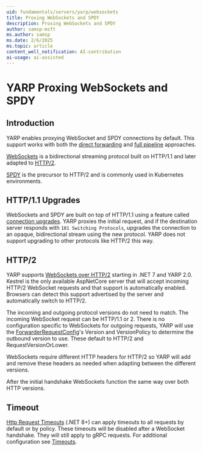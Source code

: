 ```yaml
---
uid: fundamentals/servers/yarp/websockets
title: Proxing WebSockets and SPDY
description: Proxing WebSockets and SPDY
author: samsp-msft
ms.author: samsp
ms.date: 2/6/2025
ms.topic: article
content_well_notification: AI-contribution
ai-usage: ai-assisted
---
```


# YARP Proxing WebSockets and SPDY

## Introduction

YARP enables proxying WebSocket and SPDY connections by default. This support works with both the [direct forwarding](xref:fundamentals/servers/yarp/direct-forwarding) and [full pipeline](xref:fundamentals/servers/yarp/getting-started) approaches.

[WebSockets](https://www.rfc-editor.org/rfc/rfc6455.html) is a bidirectional streaming protocol built on HTTP/1.1 and later adapted to [HTTP/2](https://datatracker.ietf.org/doc/html/rfc8441).

[SPDY](https://www.chromium.org/spdy/spdy-protocol/) is the precursor to HTTP/2 and is commonly used in Kubernetes environments.

## HTTP/1.1 Upgrades

WebSockets and SPDY are built on top of HTTP/1.1 using a feature called [connection upgrades](https://datatracker.ietf.org/doc/html/rfc7230#section-6.7). YARP proxies the initial request, and if the destination server responds with `101 Switching Protocols`, upgrades the connection to an opaque, bidirectional stream using the new protocol. YARP does not support upgrading to other protocols like HTTP/2 this way.

## HTTP/2

YARP supports [WebSockets over HTTP/2](https://datatracker.ietf.org/doc/html/rfc8441) starting in .NET 7 and YARP 2.0. Kestrel is the only available AspNetCore server that will accept incoming HTTP/2 WebSocket requests and that support is automatically enabled. Browsers can detect this support advertised by the server and automatically switch to HTTP/2.

The incoming and outgoing protocol versions do not need to match. The incoming WebSocket request can be HTTP/1.1 or 2. There is no configuration specific to WebSockets for outgoing requests, YARP will use the [ForwarderRequestConfig](xref:Yarp.ReverseProxy.Forwarder.ForwarderRequestConfig)'s Version and VersionPolicy to determine the outbound version to use. These default to HTTP/2 and RequestVersionOrLower.

WebSockets require different HTTP headers for HTTP/2 so YARP will add and remove these headers as needed when adapting between the different versions.

After the initial handshake WebSockets function the same way over both HTTP versions.

## Timeout

[Http Request Timeouts](/aspnet/core/performance/timeouts) (.NET 8+) can apply timeouts to all requests by default or by policy. These timeouts will be disabled after a WebSocket handshake. They will still apply to gRPC requests. For additional configuration see [Timeouts](xref:fundamentals/servers/yarp/timeouts).
